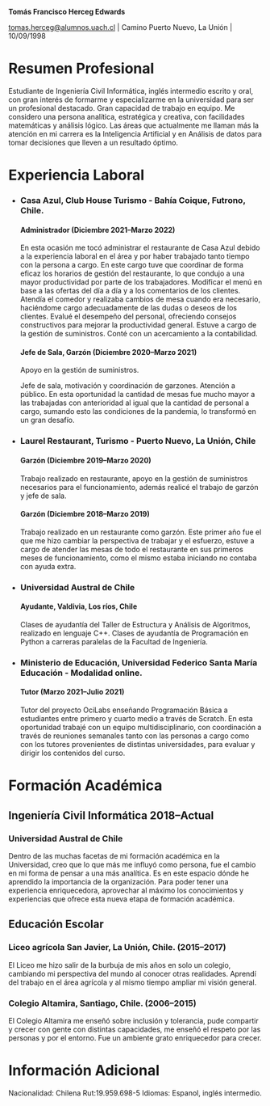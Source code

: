 ﻿
**Tomás Francisco Herceg Edwards**

 [tomas.herceg@alumnos.uach.cl](mailto:tomas.herceg@alumnos.uach.cl) | Camino Puerto Nuevo, La Unión | 10/09/1998 

# Resumen Profesional

Estudiante de Ingeniería Civil Informática, inglés intermedio escrito y oral, con gran interés de formarme y especializarme en la universidad para ser un profesional destacado. Gran capacidad de trabajo en equipo. Me considero una persona analítica, estratégica y creativa, con facilidades matemáticas y análisis lógico. Las áreas que actualmente me llaman más la atención en mi carrera es la Inteligencia Artificial y en Análisis de datos para tomar decisiones que lleven a un resultado óptimo.

# Experiencia Laboral

- ### Casa Azul, Club House Turismo - Bahía Coique, Futrono, Chile.
	#### Administrador (Diciembre 2021–Marzo 2022)
	En esta ocasión me tocó administrar el restaurante de Casa Azul debido a la experiencia laboral en el área y por haber trabajado tanto tiempo con la persona a cargo. En este cargo tuve que coordinar de forma eficaz los horarios de gestión del restaurante, lo que condujo a una mayor productividad por parte de los trabajadores. Modificar el menú en base a las ofertas del día a día y a los comentarios de los clientes. Atendía el comedor y realizaba cambios de mesa cuando era necesario, haciéndome cargo adecuadamente de las dudas o deseos de los clientes. Evalué el desempeño del personal, ofreciendo consejos constructivos para mejorar la productividad general. Estuve a cargo de la gestión de suministros. Conté con un acercamiento a la contabilidad.
	
	#### Jefe de Sala, Garzón (Diciembre 2020–Marzo 2021)
	
	Apoyo en la gestión de suministros.

	Jefe de sala, motivación y coordinación de garzones. Atención a público. En esta oportunidad la cantidad de mesas fue mucho mayor a las trabajadas con anterioridad al igual que la cantidad de personal a cargo, sumando esto las condiciones de la pandemia, lo transformó en un gran desafío.

- ### Laurel Restaurant, Turismo - Puerto Nuevo, La Unión, Chile

	#### Garzón (Diciembre 2019–Marzo 2020)

	Trabajo realizado en restaurante, apoyo en la gestión de suministros necesarios para el funcionamiento, además realicé el trabajo de garzón y jefe de sala.
	#### Garzón (Diciembre 2018–Marzo 2019)

	Trabajo realizado en un restaurante como garzón. Este primer año fue el que me hizo cambiar la perspectiva de trabajar y el esfuerzo, estuve a cargo de atender las mesas de todo el restaurante en sus primeros meses de funcionamiento, como el mismo estaba iniciando no contaba con ayuda extra.

 - ### Universidad Austral de Chile

	#### Ayudante, Valdivia, Los ríos, Chile

	Clases de ayudantía del Taller de Estructura y Análisis de Algoritmos, realizado en lenguaje C++. 
	Clases de ayudantía de Programación en Python a carreras paralelas de la Facultad de Ingeniería.

- ### Ministerio de Educación, Universidad Federico Santa María Educación - Modalidad online.

	#### Tutor  (Marzo 2021–Julio 2021)

	Tutor del proyecto OciLabs enseñando Programación Básica a estudiantes entre primero y cuarto medio a través de Scratch. En esta oportunidad trabajé con un equipo multidisciplinario, con coordinación a través de reuniones semanales tanto con las personas a cargo como con los tutores provenientes de distintas universidades, para evaluar y dirigir los contenidos del curso.
# Formación Académica

## Ingeniería Civil Informática 2018–Actual

### Universidad Austral de Chile

Dentro de las muchas facetas de mi formación académica en la Universidad, creo que lo que más me influyó como persona, fue el cambio en mi forma de pensar a una más analítica. Es en este espacio dónde he aprendido la importancia de la organización. Para poder tener una experiencia enriquecedora, aprovechar al máximo los conocimientos y experiencias que ofrece esta nueva etapa de formación académica.

## Educación Escolar 

### Liceo agrícola San Javier, La Unión, Chile. (2015–2017)

El Liceo me hizo salir de la burbuja de mis años en solo un colegio, cambiando mi perspectiva del mundo al conocer otras realidades. Aprendí del trabajo en el área agrícola y al mismo tiempo ampliar mi visión general.

### Colegio Altamira, Santiago, Chile. (2006–2015)

El Colegio Altamira me enseñó sobre inclusión y tolerancia, pude compartir y crecer con gente con distintas capacidades, me enseñó el respeto por las personas y por el entorno. Fue un ambiente grato enriquecedor para crecer.

# Información Adicional

Nacionalidad: Chilena
Rut:19.959.698-5
Idiomas: Espanol, inglés intermedio.

<!--
**Drokoz/Drokoz** is a ✨ _special_ ✨ repository because its `README.md` (this file) appears on your GitHub profile.

Here are some ideas to get you started:

- 🔭 I’m currently working on ...
- 🌱 I’m currently learning ...
- 👯 I’m looking to collaborate on ...
- 🤔 I’m looking for help with ...
- 💬 Ask me about ...
- 📫 How to reach me: ...
- 😄 Pronouns: ...
- ⚡ Fun fact: ...
-->

